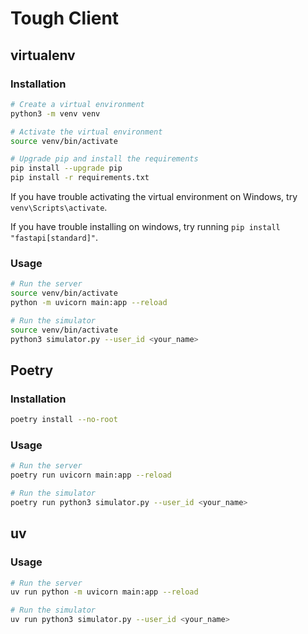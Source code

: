 # Tough Client

## virtualenv

### Installation

```bash
# Create a virtual environment
python3 -m venv venv

# Activate the virtual environment
source venv/bin/activate

# Upgrade pip and install the requirements
pip install --upgrade pip
pip install -r requirements.txt
```

If you have trouble activating the virtual environment on Windows, try `venv\Scripts\activate`.

If you have trouble installing on windows, try running `pip install "fastapi[standard]"`.

### Usage

```bash
# Run the server
source venv/bin/activate
python -m uvicorn main:app --reload

# Run the simulator
source venv/bin/activate
python3 simulator.py --user_id <your_name>
```

## Poetry

### Installation

```bash
poetry install --no-root
```

### Usage

```bash
# Run the server
poetry run uvicorn main:app --reload

# Run the simulator
poetry run python3 simulator.py --user_id <your_name>
```

## uv

### Usage

```bash
# Run the server
uv run python -m uvicorn main:app --reload

# Run the simulator
uv run python3 simulator.py --user_id <your_name>
```
